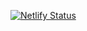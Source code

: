 [![Netlify Status](https://api.netlify.com/api/v1/badges/4b307d49-af62-4c8f-88bf-1b49cc680b95/deploy-status)](https://app.netlify.com/sites/shrutikapoor-home/deploys)
